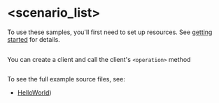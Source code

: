 # <scenario_list>

To use these samples, you'll first need to set up resources. See [getting started](https://github.com/Azure/azure-sdk-for-net/blob/main/sdk/purview/Azure.Analytics.Purview.Workflows/README.md#getting-started) for details.

## <scenario>

You can create a client and call the client's `<operation>` method

```C# Snippet:Azure_Analytics_Purview_Workflows_Scenario
```

To see the full example source files, see:
* [HelloWorld](https://github.com/Azure/azure-sdk-for-net/blob/main/sdk/purview/Azure.Analytics.Purview.Workflows/tests/Samples/Sample1_HelloWorld.cs))

<!-- please refer to <https://github.com/Azure/azure-sdk-for-net/main/sdk/template/Azure.Template/samples/Sample1_HelloWorld.md> to write sample readme file. -->